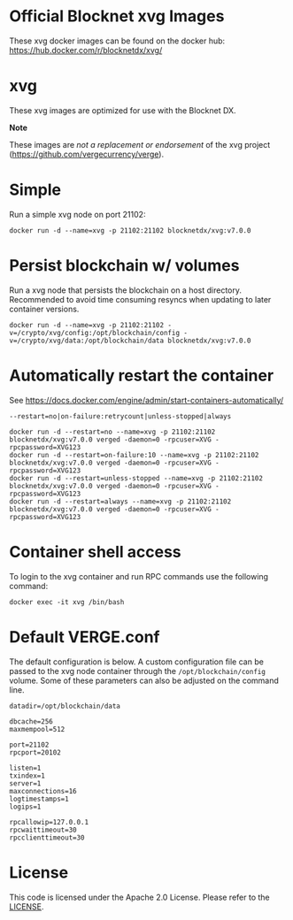 Official Blocknet xvg Images
=================================

These xvg docker images can be found on the docker hub: https://hub.docker.com/r/blocknetdx/xvg/

xvg
========

These xvg images are optimized for use with the Blocknet DX.

**Note**

These images are _not a replacement or endorsement_ of the xvg project (https://github.com/vergecurrency/verge).


Simple
======

Run a simple xvg node on port 21102:
```
docker run -d --name=xvg -p 21102:21102 blocknetdx/xvg:v7.0.0
```


Persist blockchain w/ volumes
=============================

Run a xvg node that persists the blockchain on a host directory. Recommended to avoid time consuming resyncs when updating to later container versions.
```
docker run -d --name=xvg -p 21102:21102 -v=/crypto/xvg/config:/opt/blockchain/config -v=/crypto/xvg/data:/opt/blockchain/data blocknetdx/xvg:v7.0.0
```


Automatically restart the container
===================================

See https://docs.docker.com/engine/admin/start-containers-automatically/

`--restart=no|on-failure:retrycount|unless-stopped|always`

```
docker run -d --restart=no --name=xvg -p 21102:21102 blocknetdx/xvg:v7.0.0 verged -daemon=0 -rpcuser=XVG -rpcpassword=XVG123
docker run -d --restart=on-failure:10 --name=xvg -p 21102:21102 blocknetdx/xvg:v7.0.0 verged -daemon=0 -rpcuser=XVG -rpcpassword=XVG123
docker run -d --restart=unless-stopped --name=xvg -p 21102:21102 blocknetdx/xvg:v7.0.0 verged -daemon=0 -rpcuser=XVG -rpcpassword=XVG123
docker run -d --restart=always --name=xvg -p 21102:21102 blocknetdx/xvg:v7.0.0 verged -daemon=0 -rpcuser=XVG -rpcpassword=XVG123
```


Container shell access
======================

To login to the xvg container and run RPC commands use the following command:
```
docker exec -it xvg /bin/bash
```


Default VERGE.conf
=====================

The default configuration is below. A custom configuration file can be passed to the xvg  node container through the `/opt/blockchain/config` volume. Some of these parameters can also be adjusted on the command line.
```
datadir=/opt/blockchain/data

dbcache=256
maxmempool=512

port=21102
rpcport=20102

listen=1
txindex=1
server=1
maxconnections=16
logtimestamps=1
logips=1

rpcallowip=127.0.0.1
rpcwaittimeout=30
rpcclienttimeout=30
```


License
=======

This code is licensed under the Apache 2.0 License. Please refer to the [LICENSE](https://github.com/BlocknetDX/dockerimages/blob/master/LICENSE).